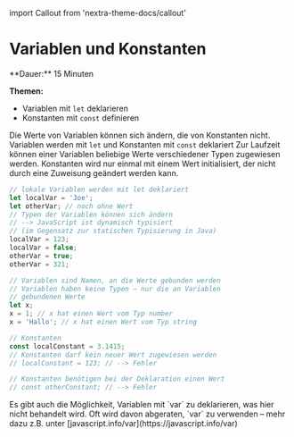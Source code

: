 import Callout from 'nextra-theme-docs/callout'

# Variablen und Konstanten

<Callout>
  **Dauer:** 15 Minuten

  **Themen:**
  - Variablen mit `let` deklarieren
  - Konstanten mit `const` definieren
</Callout>

Die Werte von Variablen können sich ändern, die von 
Konstanten nicht. Variablen werden mit `let` und Konstanten 
mit `const` deklariert Zur Laufzeit können einer Variablen 
beliebige Werte verschiedener Typen zugewiesen werden. 
Konstanten wird nur einmal mit einem Wert initialisiert, der
nicht durch eine Zuweisung geändert werden kann.

```js
// lokale Variablen werden mit let deklariert
let localVar = 'Joe';
let otherVar; // noch ohne Wert
// Typen der Variablen können sich ändern
// --> JavaScript ist dynamisch typisiert
// (im Gegensatz zur statischen Typisierung in Java)
localVar = 123;
localVar = false;
otherVar = true;
otherVar = 321;

// Variablen sind Namen, an die Werte gebunden werden
// Variablen haben keine Typen — nur die an Variablen
// gebundenen Werte
let x;
x = 1; // x hat einen Wert vom Typ number
x = 'Hallo'; // x hat einen Wert vom Typ string

// Konstanten
const localConstant = 3.1415;
// Konstanten darf kein neuer Wert zugewiesen werden
// localConstant = 123; // --> Fehler

// Konstanten benötigen bei der Deklaration einen Wert
// const otherConstant; // --> Fehler
```

<Callout type="warning">
Es gibt auch die Möglichkeit, Variablen mit `var` zu 
deklarieren, was hier nicht behandelt wird. Oft wird 
davon abgeraten, `var` zu verwenden – mehr dazu z.B. unter
[javascript.info/var](https://javascript.info/var)
</Callout>
